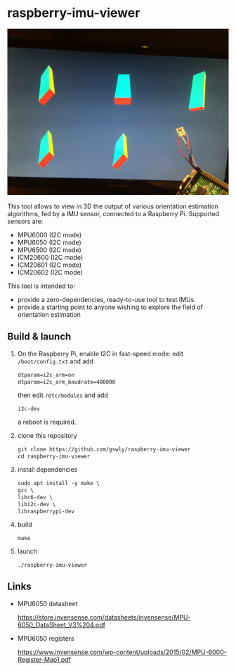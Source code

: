 
# raspberry-imu-viewer

![](front.jpg)

This tool allows to view in 3D the output of various orientation estimation algorithms, fed by a IMU sensor, connected to a Raspberry Pi. Supported sensors are:
* MPU6000 (I2C mode)
* MPU6050 (I2C mode)
* MPU6500 (I2C mode)
* ICM20600 (I2C mode)
* ICM20601 (I2C mode)
* ICM20602 (I2C mode)

This tool is intended to:
* provide a zero-dependencies, ready-to-use tool to test IMUs
* provide a starting point to anyone wishing to explore the field of orientation estimation


## Build & launch

1. On the Raspberry Pi, enable I2C in fast-speed mode: edit `/boot/config.txt` and add
   ```
   dtparam=i2c_arm=on
   dtparam=i2c_arm_baudrate=400000
   ```

   then edit `/etc/modules` and add
   ```
   i2c-dev
   ```

   a reboot is required.

2. clone this repository
   ```
   git clone https://github.com/gswly/raspberry-imu-viewer
   cd raspberry-imu-viewer
   ```

3. install dependencies
   ```
   sudo apt install -y make \
   gcc \
   libc6-dev \
   libi2c-dev \
   libraspberrypi-dev
   ```

4. build
   ```
   make
   ```

5. launch
   ```
   ./raspberry-imu-viewer
   ```


## Links

* MPU6050 datasheet

  https://store.invensense.com/datasheets/invensense/MPU-6050_DataSheet_V3%204.pdf

* MPU6050 registers

  https://www.invensense.com/wp-content/uploads/2015/02/MPU-6000-Register-Map1.pdf
